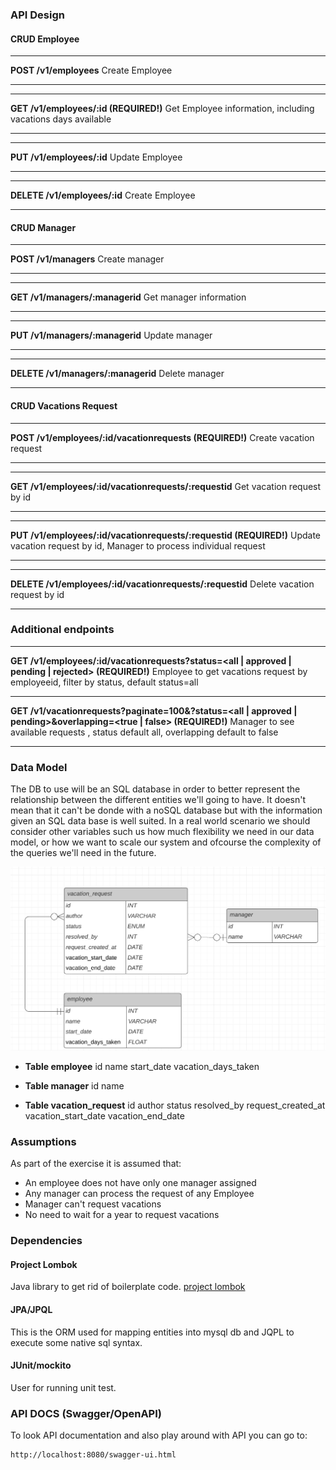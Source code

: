 ### API Design

#### CRUD Employee

---

**POST /v1/employees**
Create Employee

---

---

**GET /v1/employees/:id (REQUIRED!)**
Get Employee information, including vacations days available

---

---

**PUT /v1/employees/:id**
Update Employee

---

---

**DELETE /v1/employees/:id**
Create Employee

---

#### CRUD Manager

---

**POST /v1/managers**
Create manager

---

---

**GET /v1/managers/:managerid**
Get manager information

---

---

**PUT /v1/managers/:managerid**
Update manager

---

---

**DELETE /v1/managers/:managerid**
Delete manager

---

#### CRUD Vacations Request

---

**POST /v1/employees/:id/vacationrequests (REQUIRED!)**
Create vacation request

---

---

**GET /v1/employees/:id/vacationrequests/:requestid**
Get vacation request by id

---

---

**PUT /v1/employees/:id/vacationrequests/:requestid (REQUIRED!)**
Update vacation request by id, Manager to process individual request

---

---

**DELETE /v1/employees/:id/vacationrequests/:requestid**
Delete vacation request by id

---

### Additional endpoints

---

**GET /v1/employees/:id/vacationrequests?status=<all | approved | pending | rejected> (REQUIRED!)**
Employee to get vacations request by employeeid, filter by status, default status=all

---

**GET /v1/vacationrequests?paginate=100&?status=<all | approved | pending>&overlapping=<true | false> (REQUIRED!)**
Manager to see available requests , status default all, overlapping default to false

---

### Data Model

The DB to use will be an SQL database in order to better represent the relationship between the different entities we'll going to have. It doesn't mean that it can't be donde with a noSQL database but with the information given an SQL data base is well suited. In a real world scenario we should consider other variables such us how much flexibility we need in our data model, or how we want to scale our system and ofcourse the complexity of the queries we'll need in the future.

![Entiti Model](/docs/entity_model.png)

- **Table employee**
  id
  name
  start_date
  vacation_days_taken

- **Table manager**
  id
  name

- **Table vacation_request**
  id
  author
  status
  resolved_by
  request_created_at
  vacation_start_date
  vacation_end_date

### Assumptions

As part of the exercise it is assumed that:

- An employee does not have only one manager assigned
- Any manager can process the request of any Employee
- Manager can't request vacations
- No need to wait for a year to request vacations

### Dependencies

#### Project Lombok

Java library to get rid of boilerplate code. [project lombok](https://projectlombok.org/)

#### JPA/JPQL

This is the ORM used for mapping entities into mysql db and JQPL to execute some native sql syntax.

#### JUnit/mockito

User for running unit test.

### API DOCS (Swagger/OpenAPI)

To look API documentation and also play around with API you can go to:

```sh
http://localhost:8080/swagger-ui.html
```
